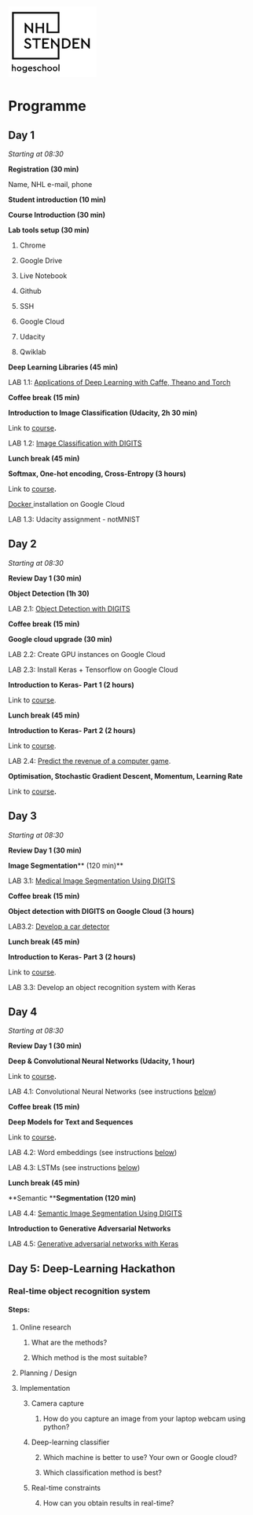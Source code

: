 ![image alt text](image_0.png)

# Programme

## Day 1

*Starting at 08:30*

**Registration (30 min)**

Name, NHL e-mail, phone

**Student introduction (10 min)**

**Course Introduction (30 min)**

**Lab tools setup (30 min)**

1. Chrome

2. Google Drive

3. Live Notebook

4. Github

5. SSH

6. Google Cloud

7. Udacity

8. Qwiklab

**Deep Learning Libraries (45 min)**

LAB 1.1: [Applications of Deep Learning with Caffe, Theano and Torch](https://spl-nvlabs.qwiklab.com/focuses/223)

**Coffee break (15 min)**

**Introduction to Image Classification (Udacity, 2h 30 min)**

Link to [course](https://classroom.udacity.com/courses/ud730/lessons/6370362152/concepts/63798118150923)**.**

LAB 1.2: [Image Classification with DIGITS](https://spl-nvlabs.qwiklab.com/focuses/1579)

**Lunch break (45 min)**

**Softmax, One-hot encoding, Cross-Entropy (3 hours)**

Link to [course](https://classroom.udacity.com/courses/ud730/lessons/6370362152/concepts/63798118150923)**.**

[Docker ](https://docs.docker.com/engine/installation/linux/docker-ce/ubuntu/#install-using-the-repository)installation on Google Cloud

LAB 1.3: Udacity assignment - notMNIST

## Day 2

*Starting at 08:30*

**Review Day 1 (30 min)**

**Object Detection (1h 30)**

LAB 2.1: [Object Detection with DIGITS](https://spl-nvlabs.qwiklab.com/focuses/1204)

**Coffee break (15 min)**

**Google cloud upgrade (30 min)**

LAB 2.2: Create GPU instances on Google Cloud

LAB 2.3: Install Keras + Tensorflow on Google Cloud

**Introduction to Keras- Part 1 (2 hours)**

Link to [course](https://www.linkedin.com/learning/building-deep-learning-applications-with-keras-2-0/welcome).

**Lunch break (45 min)**

**Introduction to Keras- Part 2 (2 hours)**

Link to [course](https://www.linkedin.com/learning/building-deep-learning-applications-with-keras-2-0/welcome).

LAB 2.4: [Predict the revenue of a computer game](https://github.com/nhldatascience/minor-deep-learning/tree/master/building-deep-learning-applications-with-keras/Exercise%20Files/04).

**Optimisation, Stochastic Gradient Descent, Momentum, Learning Rate**

Link to [course](https://classroom.udacity.com/courses/ud730/lessons/6370362152/concepts/63798118150923)**.**

## Day 3

*Starting at 08:30*

**Review Day 1 (30 min)**

**Image Segmentation**** (120 min)**

LAB 3.1: [Medical Image Segmentation Using DIGITS](https://spl-nvlabs.qwiklab.com/focuses/2794?locale=en)

**Coffee break (15 min)**

**Object detection with DIGITS on Google Cloud (3 hours)**

LAB3.2: [Develop a car detector](https://github.com/NVIDIA/DIGITS/tree/master/examples/object-detection)

**Lunch break (45 min)**

**Introduction to Keras- Part 3 (2 hours)**

Link to [course](https://www.linkedin.com/learning/building-deep-learning-applications-with-keras-2-0/welcome).

LAB 3.3: Develop an object recognition system with Keras

## Day 4

*Starting at 08:30*

**Review Day 1 (30 min)**

**Deep & Convolutional Neural Networks (Udacity, 1 hour)**

Link to [course](https://classroom.udacity.com/courses/ud730/lessons/6379031992/concepts/64036785920923)**.**

LAB 4.1: Convolutional Neural Networks (see instructions [below](#heading=h.tka26q11749q))

**Coffee break (15 min)**

**Deep Models for Text and Sequences**

Link to [course](https://classroom.udacity.com/courses/ud730/lessons/6378983156/concepts/63742734590923)**.**

LAB 4.2: Word embeddings (see instructions [below](#heading=h.3lac9r74wojg))

LAB 4.3: LSTMs (see instructions [below](#heading=h.ly2o6y86g7ad))

**Lunch break (45 min)**

**Semantic ****Segmentation (120 min)**

LAB 4.4: [Semantic Image Segmentation Using DIGITS](https://github.com/NVIDIA/DIGITS/tree/master/examples/semantic-segmentation)

**Introduction to Generative Adversarial Networks**

LAB 4.5: [Generative adversarial networks with Keras](https://github.com/PacktPublishing/Deep-Learning-with-Keras/tree/master/Chapter07)

## Day 5: Deep-Learning Hackathon

### Real-time object recognition system

#### Steps:

1. Online research

    1. What are the methods?

    2. Which method is the most suitable?

2. Planning / Design

3. Implementation

    3. Camera capture

        1. How do you capture an image from your laptop webcam using python?

    4. Deep-learning classifier

        2. Which machine is better to use? Your own or Google cloud?

        3. Which classification method is best?

    5. Real-time constraints

        4. How can you obtain results in real-time?

